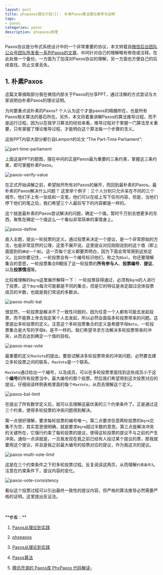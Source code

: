 ```yaml
---
layout: post
title: phxpaxos理论介绍(1)： 朴素Paxos算法理论推导与证明
tags:
- paxos
categories: paxos
description: phxpaxos原理
---
```



Paxos协议是分布式系统设计中的一个非常重要的协议，本文转载自[微信后台团队公众号团队所发表一系列Paxos的文章](https://mp.weixin.qq.com/s/WEi2kojApSP8PBupdP_8yw)，中间针对自己的理解略有修改或注释。在此处做一个备份，一方面为了加深对Paxos协议的理解，另一方面也方便自己的后续查找，防止文章丢失。


<!-- more -->


## 1. 朴素Paxos

这篇文章摘取部分我在微信内部关于Paxos的分享PPT，通过注解的方式尝试与大家说明白朴素Paxos的理论证明。

为何要重点说朴素的Paxos? 个人认为这个才是paxos的精髓所在，也是所有Paxos相关算法的基石所在。另外，本文将着重讲解Paxos的算法推导过程，而不是运行过程。因为以在我学习算法的经验来看，推导过程对于掌握一门算法至关重要，只有掌握了理论推导过程，才能明白这个算法每一个步骤的含义。

这些PPT内容大部分都引自Lamport的论文 “The Part-Time Parliament”:

![part-time-parliament](https://ivanzz1001.github.io/records/assets/img/paxos/paxos_part_1.jpg)

上面这是PPT的题图，摆在中间的正是Paxos最为重要的三条约束，掌握这三条约束，即可掌握朴素Paxos。

![paxos-verify-value](https://ivanzz1001.github.io/records/assets/img/paxos/paxos_verify_value.jpg)

在正式开始讲解之前，希望抛开所有对Paxos的展开，而回到最朴素的Paxos。最朴素的Paxos解决什么问题？ 这里举个例子：三个人分别只允许呆在不同的三个城市，他们手上有一张纸和一支笔，他们可以在纸上写下任何内容，但是，当他们停下他们的笔之后，我们希望三个人最后写下的内容都是一样的。

这个就是最朴素的Paxos尝试解决的问题，确定一个值。暂时千万别去想更多的东西，聚焦在确定一个值这么一个看似非常简单的事情身上。

![paxos-define](https://ivanzz1001.github.io/records/assets/img/paxos/paxos_define.jpg)

直入主题，提出一轮投票的定义。通过投票来决定一个提议，是一个非常原始的方法，也是非常显然的公理，这里不展开说。这里提议对应刚刚说到的这个值（即上面提到的```确定一个值```)。这一页每个定义都要弄明白，因为下面会常常用到这些定义。比如你要记住，一轮投票会有一个编号标识他们，称之为```Bbal```。你还要理解集合的意思，一轮投票集合B概括了这一轮投票的**所有参与人**、**投票编号**、**提议**、以及**投票情况**等。

比较难理解的```Bqrm```这里展开解释一下： 一轮投票获得通过，必须有```Bqrm```的人进行了投票，这个```Bqrm```每次可能都是不同的集合，但是它的特征是肯定超过总体投票成员的半数，也就是我们常说的多数派。

![paxos-multi-bal](https://ivanzz1001.github.io/records/assets/img/paxos/paxos_multi_bal.jpg)

很显然，一轮投票是解决不了一致性问题的，因为任意一个人都有可能去发起投票，而不能靠上帝去指定某个人去发起，所以必然会面临多轮投票带来的问题。这里提出多轮投票的定义。注意这个多轮投票集合的定义是希腊字母```Beta```，一轮投票集合是大写的字母```B```，是不一样的。我们希望寻求方法解决多轮投票带来的冲突，从而去达到确定一个值的目标。

![paxos-max-vote](https://ivanzz1001.github.io/records/assets/img/paxos/paxos_max_vote.jpg)

最重要的定义```MaxVote```的提出。要尝试解决多轮投票带来的冲突问题，必然要去建立多轮投票之间的联系，```MaxVote```是一个联系。

```MaxVote```通过给出一个编号，以及成员，可以在多轮投票里面找到这些成员小于这个**编号**的所有投票当中，最大编号的那个投票。然后我们希望用到这次投票对应的提议。仔细阅读样例表格里面的每个```MaxVote```，从而去理解这个定义。

![paxos-bal-limit](https://ivanzz1001.github.io/records/assets/img/paxos/paxos_bal_limit.jpg)

在提出了所有数学定义后，就可以去理解这最优美的三个约束条件了。正是通过这三个约束，使得多轮投票的冲突问题得到解决。



第一点很好理解，要求每轮投票的编号唯一。第二点要求任意两轮投票的```Bqrm```交集不为空，其实意思很明确，就是要求```Bqrm```超过半数的意思。第三点是解决冲突的关键所在，它强行约束了每轮投票的提议，使得这轮投票的提议不与之前的产生冲突。通俗一点讲就是，一旦我发现在我之前已经有人投过某个提议的票，那我就要用这个提议，并且是我之前最大编号的投票对应的提议，作为我这次的提议。

![paxos-multi-vote-limit](https://ivanzz1001.github.io/records/assets/img/paxos/paxos_multi_vote_limit.jpg)

这是在三个约束条件之下的多轮投票过程。反复阅读这两页，从而理解```约束条件3```。注意在约束条件下，提议内容的变化。


![paxos-vote-consistency](https://ivanzz1001.github.io/records/assets/img/paxos/paxos_vote_consistency.jpg)

看似这个投票过程可以引出最终一致性的提议内容，但严格的算法推导必然需要严格的证明。这里提出反证法。






<br />
<br />
**参看：**

1. [Paxos从理论到实践](https://mp.weixin.qq.com/s/WEi2kojApSP8PBupdP_8yw)

1. [phxpaxos](https://github.com/Tencent/phxpaxos/blob/master/README.zh_CN.md)

2. [Paxos从理论到实践](http://mp.weixin.qq.com/s/WEi2kojApSP8PBupdP_8yw)

3. [Paxos算法](https://zh.wikipedia.org/zh-cn/Paxos%E7%AE%97%E6%B3%95)

4. [腾讯开源的 Paxos库 PhxPaxos 代码解读-](https://www.cnblogs.com/lijingshanxi/p/10250878.html)

<br />
<br />
<br />


